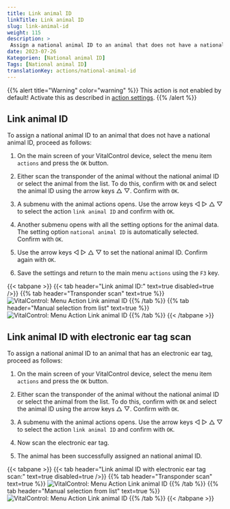 ```yaml
---
title: Link animal ID
linkTitle: Link animal ID
slug: link-animal-id
weight: 115
description: >
 Assign a national animal ID to an animal that does not have a national animal ID
date: 2023-07-26
Kategorien: [National animal ID]
Tags: [National animal ID]
translationKey: actions/national-animal-id
---
```

{{% alert title="Warning" color="warning" %}}
This action is not enabled by default! Activate this as described in [action settings](../settings/).
{{% /alert %}}

## Link animal ID

To assign a national animal ID to an animal that does not have a national animal ID, proceed as follows:

1. On the main screen of your VitalControl device, select the menu item `actions` and press the `OK` button.

2. Either scan the transponder of the animal without the national animal ID or select the animal from the list. To do this, confirm with `OK` and select the animal ID using the arrow keys △ ▽. Confirm with `OK`.

3. A submenu with the animal actions opens. Use the arrow keys ◁ ▷ △ ▽ to select the action `link animal ID` and confirm with `OK`.

4. Another submenu opens with all the setting options for the animal data. The setting option `national animal ID` is automatically selected. Confirm with `OK`.

5. Use the arrow keys ◁ ▷ △ ▽ to set the national animal ID. Confirm again with `OK`.

6. Save the settings and return to the main menu `actions` using the `F3` key.

{{< tabpane >}}
{{< tab header="Link animal ID:" text=true disabled=true />}}
{{% tab header="Transponder scan" text=true %}}
 ![VitalControl: Menu Action Link animal ID](../images/linkanimalid-scan.png "Link animal ID")
{{% /tab %}}
{{% tab header="Manual selection from list" text=true %}}
 ![VitalControl: Menu Action Link animal ID](../images/linkanimalid.png "Link animal ID")
{{% /tab %}}
{{< /tabpane >}}

## Link animal ID with electronic ear tag scan

To assign a national animal ID to an animal that has an electronic ear tag, proceed as follows:

1. On the main screen of your VitalControl device, select the menu item `actions` and press the `OK` button.

2. Either scan the transponder of the animal without the national animal ID or select the animal from the list. To do this, confirm with `OK` and select the animal ID using the arrow keys △ ▽. Confirm with `OK`.

3. A submenu with the animal actions opens. Use the arrow keys ◁ ▷ △ ▽ to select the action `link animal ID` and confirm with `OK`.

4. Now scan the electronic ear tag.

5. The animal has been successfully assigned an national animal ID.

{{< tabpane >}}
{{< tab header="Link animal ID with electronic ear tag scan:" text=true disabled=true />}}
{{% tab header="Transponder scan" text=true %}}
 ![VitalControl: Menu Action Link animal ID](../images/linkanimalidscan-scan.png "Link animal ID")
{{% /tab %}}
{{% tab header="Manual selection from list" text=true %}}
 ![VitalControl: Menu Action Link animal ID](../images/linkanimalidscan.png "Link animal ID")
{{% /tab %}}
{{< /tabpane >}}

